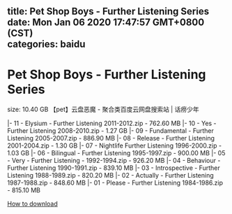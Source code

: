 
title: Pet Shop Boys - Further Listening Series
date: Mon Jan 06 2020 17:47:57 GMT+0800 (CST)    
categories: baidu
---

# Pet Shop Boys - Further Listening Series
size: 10.40 GB
 【pet】云盘恶魔 - 聚合类百度云网盘搜索站 | 话痨少年
 
|- 11 - Elysium - Further Listening 2011-2012.zip - 762.60 MB
|- 10 - Yes - Further Listening 2008-2010.zip - 1.27 GB
|- 09 - Fundamental - Further Listening 2005-2007.zip - 886.90 MB
|- 08 - Release - Further Listening 2001-2004.zip - 1.30 GB
|- 07 - Nightlife Further Listening 1996-2000.zip - 1.03 GB
|- 06 - Bilingual -  Further Listening 1995-1997.zip - 900.00 MB
|- 05 - Very - Further Listening - 1992-1994.zip - 926.20 MB
|- 04 - Behaviour - Further Listening 1990-1991.zip - 839.10 MB
|- 03 - Introspective - Further Listening 1988-1989.zip - 820.20 MB
|- 02 - Actually - Further Listening 1987-1988.zip - 848.60 MB
|- 01 - Please - Further Listening 1984-1986.zip - 815.10 MB

[How to download](https://bpcam.bemobtrk.com/go/2ceec3aa-1ca2-46d6-b9ff-aaa5c184517c?jno=3185)